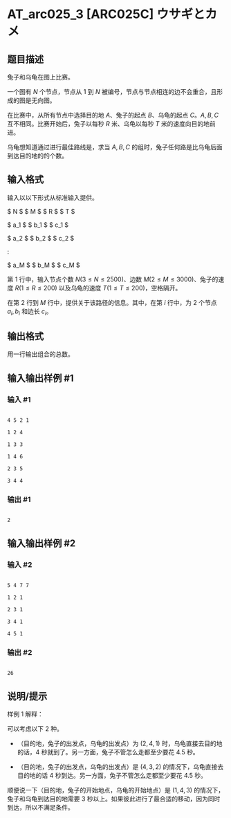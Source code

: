# AT_arc025_3 [ARC025C] ウサギとカメ

## 题目描述

兔子和乌龟在图上比赛。

一个图有 $N$ 个节点，节点从 $1$ 到 $N$ 被编号，节点与节点相连的边不会重合，且形成的图是无向图。

在比赛中，从所有节点中选择目的地 $A$、兔子的起点 $B$、乌龟的起点 $C$。$A,B,C$ 互不相同。比赛开始后，兔子以每秒 $R$ 米、乌龟以每秒 $T$ 米的速度向目的地前进。

乌龟想知道通过进行最佳路线是，求当 $A,B,C$ 的组时，兔子任何路是比乌龟后面到达目的地的的个数。

## 输入格式

输入以以下形式从标准输入提供。

$ N $ $ M $ $ R $ $ T $

$ a_1 $ $ b_1 $ $ c_1 $

$ a_2 $ $ b_2 $ $ c_2 $

:

$ a_M $ $ b_M $ $ c_M $

第 $1$ 行中，输入节点个数 $N(3≤N≤2500)$、边数 $M(2≤M≤3000)$、兔子的速度 $R(1≤R≤200)$ 以及乌龟的速度 $T(1≤T≤200)$，空格隔开。

在第 $2$ 行到 $M$ 行中，提供关于该路径的信息。其中，在第 $i$ 行中，为 $2$ 个节点 $a_i,b_i$ 和边长 $c_i$。

## 输出格式

用一行输出组合的总数。

## 输入输出样例 #1

### 输入 #1

```
4 5 2 1
1 2 4
1 3 3
1 4 6
2 3 5
3 4 4
```

### 输出 #1

```
2
```

## 输入输出样例 #2

### 输入 #2

```
5 4 7 7
1 2 1
2 3 1
3 4 1
4 5 1
```

### 输出 #2

```
26
```

## 说明/提示

样例 1 解释：

可以考虑以下 $2$ 种。
- （目的地，兔子的出发点，乌龟的出发点）为 $(2,4,1)$ 时，乌龟直接去目的地的话，$4$ 秒就到了。另一方面，兔子不管怎么走都至少要花 $4.5$ 秒。
- （目的地，兔子的出发点，乌龟的出发点）是 $(4,3,2)$ 的情况下，乌龟直接去目的地的话 $4$ 秒到达。另一方面，兔子不管怎么走都至少要花 $4.5$ 秒。
顺便说一下（目的地，兔子的开始地点，乌龟的开始地点）是 $(1,4,3)$ 的情况下，兔子和乌龟到达目的地需要 $3$ 秒以上。如果彼此进行了最合适的移动，因为同时到达，所以不满足条件。